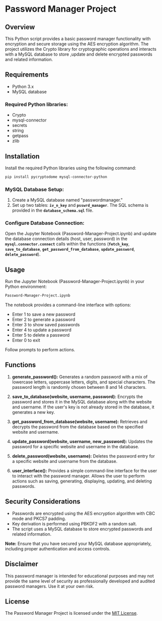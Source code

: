 # Password Manager Project

## Overview

This Python script provides a basic password manager functionality with encryption and secure storage using the AES encryption algorithm. The project utilizes the Crypto library for cryptographic operations and interacts with a MySQL database to store ,update and delete encrypted passwords and related information.

## Requirements

- Python 3.x
- MySQL database

### Required Python libraries:

- Crypto
- mysql-connector
- secrets
- string
- getpass
- zlib

## Installation

Install the required Python libraries using the following command:

```bash
pip install pycryptodome mysql-connector-python
```
### MySQL Database Setup:

1. Create a MySQL database named "passwordmanager."
2. Set up two tables: **`iv_n_key`** and **`psswrd_manager`**. The SQL schema is provided in the **`database_schema.sql`** file.
### Configure Database Connection:
Open the Jupyter Notebook (Password-Manager-Project.ipynb) and update the database connection details (host, user, password) in the **`mysql.connector.connect`** calls within the functions (**`fetch_key`**, **`save_to_database`**, **`get_password_from_database`**, **`update_password`**, **`delete_password`**).

## Usage
Run the Jupyter Notebook (Password-Manager-Project.ipynb) in your Python environment:
```bash
Password-Manager-Project.ipynb
```

The notebook provides a command-line interface with options:

- Enter 1 to save a new password
- Enter 2 to generate a password
- Enter 3 to show saved passwords
- Enter 4 to update a password
- Enter 5 to delete a password
- Enter 0 to exit
  
Follow prompts to perform actions.



## Functions
1. **generate_password():** Generates a random password with a mix of lowercase letters, uppercase letters, digits, and special characters. The password length is randomly chosen between 8 and 14 characters.

2. **save_to_database(website, username, password):** Encrypts the password and stores it in the MySQL database along with the website and username. If the user's key is not already stored in the database, it generates a new key.

3. **get_password_from_database(website, username):** Retrieves and decrypts the password from the database based on the specified website and username.

4. **update_password(website, username, new_password):** Updates the password for a specific website and username in the database.

5. **delete_password(website, username):** Deletes the password entry for a specific website and username from the database.

6. **user_interface():** Provides a simple command-line interface for the user to interact with the password manager. Allows the user to perform actions such as saving, generating, displaying, updating, and deleting passwords.

## Security Considerations
- Passwords are encrypted using the AES encryption algorithm with CBC mode and PKCS7 padding.
- Key derivation is performed using PBKDF2 with a random salt.
- The script uses a MySQL database to store encrypted passwords and related information.
  
**Note:** Ensure that you have secured your MySQL database appropriately, including proper authentication and access controls.

## Disclaimer
This password manager is intended for educational purposes and may not provide the same level of security as professionally developed and audited password managers. Use it at your own risk.

## License
The Password Manager Project is licensed under the [MIT License](LICENSE).

